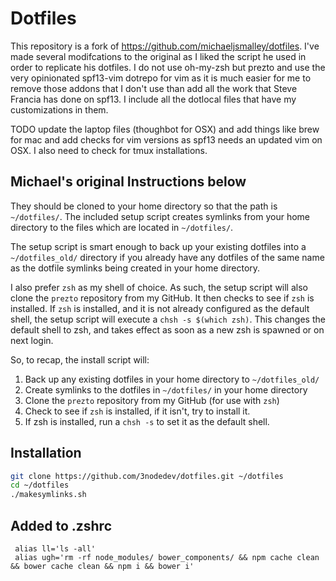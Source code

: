 Dotfiles
========
This repository is a fork of https://github.com/michaeljsmalley/dotfiles.
I've made several modifcations to the original as I liked the script he used in
order to replicate his dotfiles. I do not use oh-my-zsh but prezto and use the
very opinionated spf13-vim dotrepo for vim as it is much easier for me to remove
those addons that I don't use than add all the work that Steve Francia has done
on spf13. I include all the dotlocal files that have my customizations in them.

TODO update the laptop files (thoughbot for OSX) and add things like brew for mac
and add checks for vim versions as spf13 needs an updated vim on OSX. I also need
to check for tmux installations.

Michael's original Instructions below
------------

They should be cloned to your home directory so that the path is `~/dotfiles/`.  The included setup
script creates symlinks from your home directory to the files which are located
in `~/dotfiles/`.

The setup script is smart enough to back up your existing dotfiles into a
`~/dotfiles_old/` directory if you already have any dotfiles of the same name as
the dotfile symlinks being created in your home directory.

I also prefer `zsh` as my shell of choice.  As such, the setup script will also
clone the `prezto` repository from my GitHub. It then checks to see if `zsh`
is installed.  If `zsh` is installed, and it is not already configured as the
default shell, the setup script will execute a `chsh -s $(which zsh)`.  This
changes the default shell to zsh, and takes effect as soon as a new zsh is
spawned or on next login.

So, to recap, the install script will:

1. Back up any existing dotfiles in your home directory to `~/dotfiles_old/`
2. Create symlinks to the dotfiles in `~/dotfiles/` in your home directory
3. Clone the `prezto` repository from my GitHub (for use with `zsh`)
4. Check to see if `zsh` is installed, if it isn't, try to install it.
5. If zsh is installed, run a `chsh -s` to set it as the default shell.

Installation
------------

``` bash
git clone https://github.com/3nodedev/dotfiles.git ~/dotfiles
cd ~/dotfiles
./makesymlinks.sh
```

Added to .zshrc
---------------

```
 alias ll='ls -all'
 alias ugh='rm -rf node_modules/ bower_components/ && npm cache clean && bower cache clean && npm i && bower i'
```
